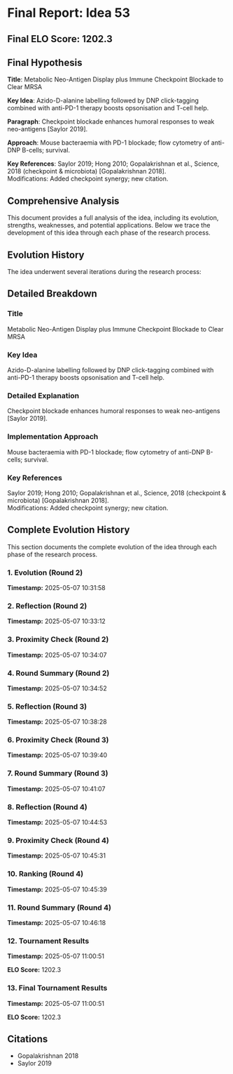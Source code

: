 # Final Report: Idea 53

## Final ELO Score: 1202.3

## Final Hypothesis

**Title**: Metabolic Neo-Antigen Display plus Immune Checkpoint Blockade to Clear MRSA

**Key Idea**: Azido-D-alanine labelling followed by DNP click-tagging combined with anti-PD-1 therapy boosts opsonisation and T-cell help.

**Paragraph**: Checkpoint blockade enhances humoral responses to weak neo-antigens [Saylor 2019].

**Approach**: Mouse bacteraemia with PD-1 blockade; flow cytometry of anti-DNP B-cells; survival.

**Key References**: Saylor 2019; Hong 2010; Gopalakrishnan et al., Science, 2018 (checkpoint & microbiota) [Gopalakrishnan 2018].  
    Modifications: Added checkpoint synergy; new citation.

## Comprehensive Analysis

This document provides a full analysis of the idea, including its evolution, strengths, weaknesses, and potential applications. Below we trace the development of this idea through each phase of the research process.

## Evolution History

The idea underwent several iterations during the research process:

## Detailed Breakdown

### Title

Metabolic Neo-Antigen Display plus Immune Checkpoint Blockade to Clear MRSA

### Key Idea

Azido-D-alanine labelling followed by DNP click-tagging combined with anti-PD-1 therapy boosts opsonisation and T-cell help.

### Detailed Explanation

Checkpoint blockade enhances humoral responses to weak neo-antigens [Saylor 2019].

### Implementation Approach

Mouse bacteraemia with PD-1 blockade; flow cytometry of anti-DNP B-cells; survival.

### Key References

Saylor 2019; Hong 2010; Gopalakrishnan et al., Science, 2018 (checkpoint & microbiota) [Gopalakrishnan 2018].  
    Modifications: Added checkpoint synergy; new citation.

## Complete Evolution History

This section documents the complete evolution of the idea through each phase of the research process.

### 1. Evolution (Round 2)
**Timestamp:** 2025-05-07 10:31:58



### 2. Reflection (Round 2)
**Timestamp:** 2025-05-07 10:33:12



### 3. Proximity Check (Round 2)
**Timestamp:** 2025-05-07 10:34:07



### 4. Round Summary (Round 2)
**Timestamp:** 2025-05-07 10:34:52



### 5. Reflection (Round 3)
**Timestamp:** 2025-05-07 10:38:28



### 6. Proximity Check (Round 3)
**Timestamp:** 2025-05-07 10:39:40



### 7. Round Summary (Round 3)
**Timestamp:** 2025-05-07 10:41:07



### 8. Reflection (Round 4)
**Timestamp:** 2025-05-07 10:44:53



### 9. Proximity Check (Round 4)
**Timestamp:** 2025-05-07 10:45:31



### 10. Ranking (Round 4)
**Timestamp:** 2025-05-07 10:45:39



### 11. Round Summary (Round 4)
**Timestamp:** 2025-05-07 10:46:18



### 12. Tournament Results
**Timestamp:** 2025-05-07 11:00:51

**ELO Score:** 1202.3



### 13. Final Tournament Results
**Timestamp:** 2025-05-07 11:00:51

**ELO Score:** 1202.3



## Citations

- Gopalakrishnan 2018
- Saylor 2019
